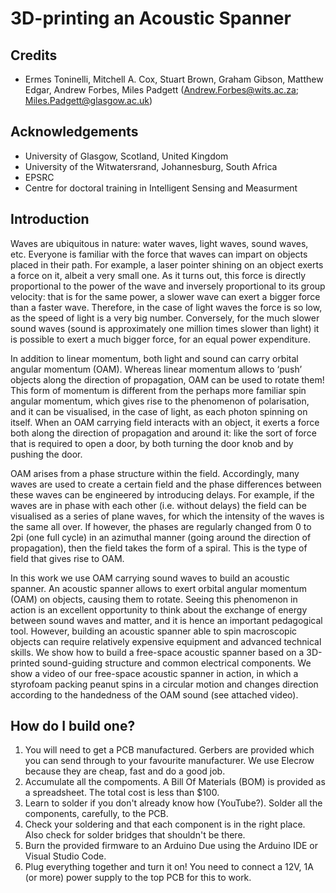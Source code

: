# 3D-printing an Acoustic Spanner


## Credits
* Ermes Toninelli, Mitchell A. Cox, Stuart Brown, Graham Gibson, Matthew Edgar, Andrew Forbes, Miles Padgett 
(Andrew.Forbes@wits.ac.za; Miles.Padgett@glasgow.ac.uk)

## Acknowledgements
* University of Glasgow, Scotland, United Kingdom
* University of the Witwatersrand, Johannesburg, South Africa
* EPSRC
* Centre for doctoral training in Intelligent Sensing and Measurment

## Introduction

Waves are ubiquitous in nature: water waves, light waves, sound waves, etc. Everyone is familiar with the force that waves can impart on objects placed in their path. For example, a laser pointer shining on an object exerts a force on it, albeit a very small one. As it turns out, this force is directly proportional to the power of the wave and inversely proportional to its group velocity: that is for the same power, a slower wave can exert a bigger force than a faster wave. Therefore, in the case of light waves the force is so low, as the speed of light is a very big number. Conversely, for the much slower sound waves (sound is approximately one million times slower than light) it is possible to exert a much bigger force, for an equal power expenditure.

In addition to linear momentum, both light and sound can carry orbital angular momentum (OAM). Whereas linear momentum allows to ‘push’ objects along the direction of propagation, OAM can be used to rotate them! This form of momentum is different from the perhaps more familiar spin angular momentum, which gives rise to the phenomenon of polarisation, and it can be visualised, in the case of light, as each photon spinning on itself. When an OAM carrying field interacts with an object, it exerts a force both along the direction of propagation and around it: like the sort of force that is required to open a door, by both turning the door knob and by pushing the door.

OAM arises from a phase structure within the field. Accordingly, many waves are used to create a certain field and the phase differences between these waves can be engineered by introducing delays. For example, if the waves are in phase with each other (i.e. without delays) the field can be visualised as a series of plane waves, for which the intensity of the waves is the same all over. If however, the phases are regularly changed from 0 to 2pi (one full cycle) in an azimuthal manner (going around the direction of propagation), then the field takes the form of a spiral. This is the type of field that gives rise to OAM.

In this work we use OAM carrying sound waves to build an acoustic spanner. An acoustic spanner allows to exert orbital angular momentum (OAM) on objects, causing them to rotate. Seeing this phenomenon in action is an excellent opportunity to think about the exchange of energy between sound waves and matter, and it is hence an important pedagogical tool. However, building an acoustic spanner able to spin macroscopic objects can require relatively expensive equipment and advanced technical skills. We show how to build a free-space acoustic spanner based on a 3D-printed sound-guiding structure and common electrical components. We show a video of our free-space acoustic spanner in action, in which a styrofoam packing peanut spins in a circular motion and changes direction according to the handedness of the OAM sound (see attached video).

## How do I build one?

1. You will need to get a PCB manufactured. Gerbers are provided which you can send through to your favourite manufacturer. We use Elecrow because they are cheap, fast and do a good job.
2. Accumulate all the compoments. A Bill Of Materials (BOM) is provided as a spreadsheet. The total cost is less than $100.
3. Learn to solder if you don't already know how (YouTube?). Solder all the components, carefully, to the PCB. 
4. Check your soldering and that each component is in the right place. Also check for solder bridges that shouldn't be there.
5. Burn the provided firmware to an Arduino Due using the Arduino IDE or Visual Studio Code.
6. Plug everything together and turn it on! You need to connect a 12V, 1A (or more) power supply to the top PCB for this to work.
